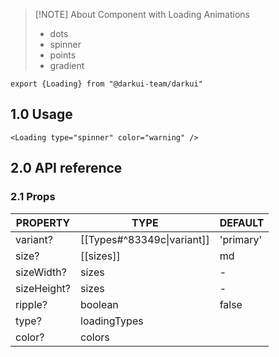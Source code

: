 
> [!NOTE] About
> Component with Loading Animations
> - dots
> - spinner
> - points
> - gradient
```tsx
export {Loading} from "@darkui-team/darkui"
```

## 1.0 Usage

```tsx
<Loading type="spinner" color="warning" />
```

## 2.0 API reference

### 2.1 Props

| **PROPERTY** | **TYPE**                   | **DEFAULT** |
| ------------ | -------------------------- | ----------- |
| variant?     | [[Types#^83349c\|variant]] | 'primary'   |
| size?        | [[sizes]]                  | md          |
| sizeWidth?   | sizes                      | -           |
| sizeHeight?  | sizes                      | -           |
| ripple?      | boolean                    | false       |
| type?        | loadingTypes               |             |
| color?       | colors                     |             |












